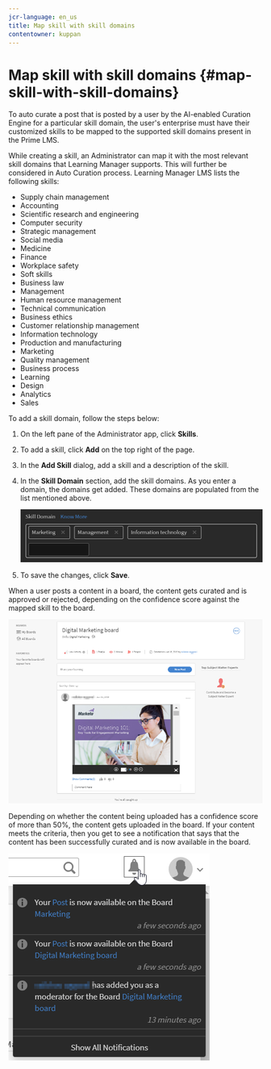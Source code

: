 ```yaml
---
jcr-language: en_us
title: Map skill with skill domains
contentowner: kuppan
---
```



# Map skill with skill domains {#map-skill-with-skill-domains}

To auto curate a post that is posted by a user by the AI-enabled Curation Engine for a particular skill domain, the user's enterprise must have their customized skills to be mapped to the supported skill domains present in the Prime LMS.

While creating a skill, an Administrator can map it with the most relevant skill domains that Learning Manager supports. This will further be considered in Auto Curation process. Learning Manager LMS lists the following skills:

* Supply chain management
* Accounting
* Scientific research and engineering
* Computer security
* Strategic management
* Social media
* Medicine
* Finance
* Workplace safety
* Soft skills
* Business law
* Management
* Human resource management
* Technical communication
* Business ethics
* Customer relationship management
* Information technology
* Production and manufacturing
* Marketing
* Quality management
* Business process
* Learning
* Design
* Analytics
* Sales

To add a skill domain, follow the steps below:

1. On the left pane of the Administrator app, click **Skills**.
1. To add a skill, click **Add** on the top right of the page.
1. In the **Add Skill** dialog, add a skill and a description of the skill.
1. In the **Skill Domain** section, add the skill domains. As you enter a domain, the domains get added. These domains are populated from the list mentioned above.

   ![](assets/skill-domain-mapping.png)

1. To save the changes, click **Save**.

When a user posts a content in a board, the content gets curated and is approved or rejected, depending on the confidence score against the mapped skill to the board.

![](assets/content-uploaded.png)

Depending on whether the content being uploaded has a confidence score of more than 50%, the content gets uploaded in the board. If your content meets the criteria, then you get to see a notification that says that the content has been successfully curated and is now available in the board.

![](assets/curation-notification.png)

